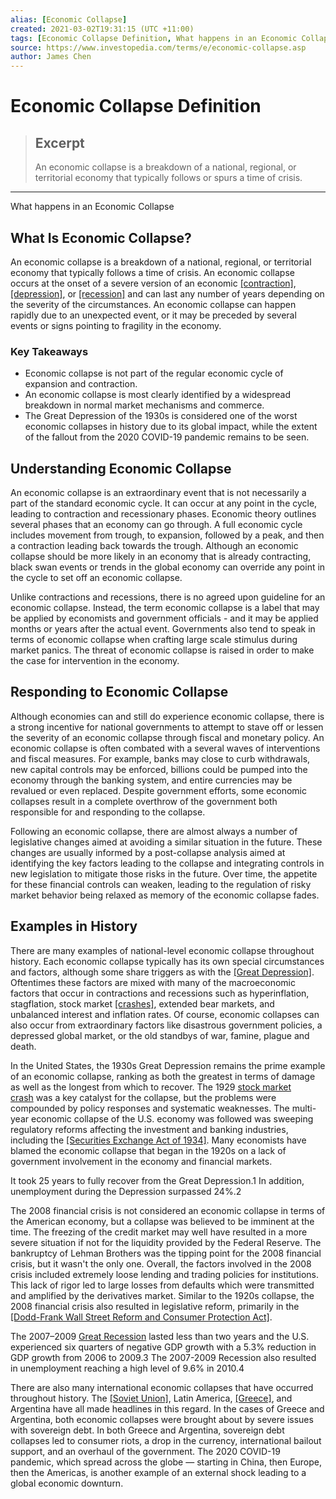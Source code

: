 ```yaml
---
alias: [Economic Collapse]
created: 2021-03-02T19:31:15 (UTC +11:00)
tags: [Economic Collapse Definition, What happens in an Economic Collapse]
source: https://www.investopedia.com/terms/e/economic-collapse.asp
author: James Chen
---
```


# Economic Collapse Definition

> ## Excerpt
> An economic collapse is a breakdown of a national, regional, or territorial economy that typically follows or spurs a time of crisis.

---

What happens in an Economic Collapse
## What Is Economic Collapse?

An economic collapse is a breakdown of a national, regional, or territorial economy that typically follows a time of crisis. An economic collapse occurs at the onset of a severe version of an economic [[contraction]](https://www.investopedia.com/terms/c/contraction.asp), [[depression]](https://www.investopedia.com/terms/d/depression.asp), or [[recession]](https://www.investopedia.com/terms/r/recession.asp) and can last any number of years depending on the severity of the circumstances. An economic collapse can happen rapidly due to an unexpected event, or it may be preceded by several events or signs pointing to fragility in the economy.

### Key Takeaways

-   Economic collapse is not part of the regular economic cycle of expansion and contraction.
-   An economic collapse is most clearly identified by a widespread breakdown in normal market mechanisms and commerce.
-   The Great Depression of the 1930s is considered one of the worst economic collapses in history due to its global impact, while the extent of the fallout from the 2020 COVID-19 pandemic remains to be seen.

## Understanding Economic Collapse

An economic collapse is an extraordinary event that is not necessarily a part of the standard economic cycle. It can occur at any point in the cycle, leading to contraction and recessionary phases. Economic theory outlines several phases that an economy can go through. A full economic cycle includes movement from trough, to expansion, followed by a peak, and then a contraction leading back towards the trough. Although an economic collapse should be more likely in an economy that is already contracting, black swan events or trends in the global economy can override any point in the cycle to set off an economic collapse.

Unlike contractions and recessions, there is no agreed upon guideline for an economic collapse. Instead, the term economic collapse is a label that may be applied by economists and government officials - and it may be applied months or years after the actual event. Governments also tend to speak in terms of economic collapse when crafting large scale stimulus during market panics. The threat of economic collapse is raised in order to make the case for intervention in the economy.

## Responding to Economic Collapse

Although economies can and still do experience economic collapse, there is a strong incentive for national governments to attempt to stave off or lessen the severity of an economic collapse through fiscal and monetary policy. An economic collapse is often combated with a several waves of interventions and fiscal measures. For example, banks may close to curb withdrawals, new capital controls may be enforced, billions could be pumped into the economy through the banking system, and entire currencies may be revalued or even replaced. Despite government efforts, some economic collapses result in a complete overthrow of the government both responsible for and responding to the collapse.

Following an economic collapse, there are almost always a number of legislative changes aimed at avoiding a similar situation in the future. These changes are usually informed by a post-collapse analysis aimed at identifying the key factors leading to the collapse and integrating controls in new legislation to mitigate those risks in the future. Over time, the appetite for these financial controls can weaken, leading to the regulation of risky market behavior being relaxed as memory of the economic collapse fades. 

## Examples in History

There are many examples of national-level economic collapse throughout history. Each economic collapse typically has its own special circumstances and factors, although some share triggers as with the [[Great Depression]](https://www.investopedia.com/terms/g/great_depression.asp). Oftentimes these factors are mixed with many of the macroeconomic factors that occur in contractions and recessions such as hyperinflation, stagflation, stock market [[crashes]](https://www.investopedia.com/terms/c/crash.asp), extended bear markets, and unbalanced interest and inflation rates. Of course, economic collapses can also occur from extraordinary factors like disastrous government policies, a depressed global market, or the old standbys of war, famine, plague and death.

In the United States, the 1930s Great Depression remains the prime example of an economic collapse, ranking as both the greatest in terms of damage as well as the longest from which to recover. The 1929 [stock market crash](https://www.investopedia.com/terms/s/stock-market-crash.asp) was a key catalyst for the collapse, but the problems were compounded by policy responses and systematic weaknesses. The multi-year economic collapse of the U.S. economy was followed was sweeping regulatory reforms affecting the investment and banking industries, including the [[Securities Exchange Act of 1934]](https://www.investopedia.com/terms/s/seact1934.asp). Many economists have blamed the economic collapse that began in the 1920s on a lack of government involvement in the economy and financial markets.

It took 25 years to fully recover from the Great Depression.1 In addition, unemployment during the Depression surpassed 24%.2

The 2008 financial crisis is not considered an economic collapse in terms of the American economy, but a collapse was believed to be imminent at the time. The freezing of the credit market may well have resulted in a more severe situation if not for the liquidity provided by the Federal Reserve. The bankruptcy of Lehman Brothers was the tipping point for the 2008 financial crisis, but it wasn't the only one. Overall, the factors involved in the 2008 crisis included extremely loose lending and trading policies for institutions. This lack of rigor led to large losses from defaults which were transmitted and amplified by the derivatives market. Similar to the 1920s collapse, the 2008 financial crisis also resulted in legislative reform, primarily in the [[Dodd-Frank Wall Street Reform and Consumer Protection Act]](https://www.investopedia.com/terms/d/dodd-frank-financial-regulatory-reform-bill.asp).

The 2007–2009 [Great Recession](https://www.investopedia.com/terms/g/great-recession.asp) lasted less than two years and the U.S. experienced six quarters of negative GDP growth with a 5.3% reduction in GDP growth from 2006 to 2009.3 The 2007-2009 Recession also resulted in unemployment reaching a high level of 9.6% in 2010.4 

There are also many international economic collapses that have occurred throughout history. The [[Soviet Union]](https://www.investopedia.com/articles/investing/012116/russian-economy-collapse-soviet-union.asp), Latin America, [[Greece]](https://www.investopedia.com/articles/investing/070115/understanding-downfall-greeces-economy.asp), and Argentina have all made headlines in this regard. In the cases of Greece and Argentina, both economic collapses were brought about by severe issues with sovereign debt. In both Greece and Argentina, sovereign debt collapses led to consumer riots, a drop in the currency, international bailout support, and an overhaul of the government. The 2020 COVID-19 pandemic, which spread across the globe — starting in China, then Europe, then the Americas, is another example of an external shock leading to a global economic downturn.
